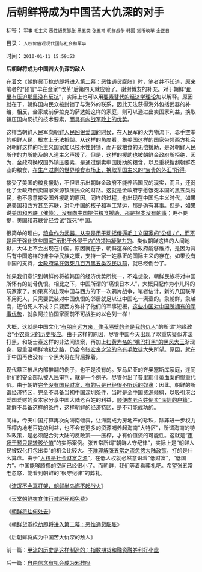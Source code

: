 # 后朝鲜将成为中国苦大仇深的对手

标签： `军事` `毛主义` `恶性通货膨胀` `黑五类` `张五常` `朝鲜战争` `韩国` `货币改革` `金正日` 

目录： `人权价值观现代国际社会和军事`

时间： `2010-01-11 15:59:53`

**后朝鲜将成为中国苦大仇深的敌人**

在着文《[朝鲜货币抢劫即将进入第二幕：恶性通货膨胀](../../../2010/1/10/朝鲜货币抢劫即将进入第二幕：恶性通货膨胀.md)》时，笔者并不知道，原来笔者的“预言”早在金家“改革”后第四天就应验了。谢谢博友的补充。对于朝鲜“[那里有压迫那里没有反抗](../../../2009/8/24/那里有压迫，那里就没有反抗.md)”，实际上也可以用[要素替代的经济学理论](../../../2009/4/2/要素简化，四要素原则，仿真校准.md)加以解释。原因就在于，朝鲜国内民众被封锁了与海外的联系，因此无法获得海外包括武器的补给，相反，金家或前伊拉克的萨达姆这样的家庭，则可以通过出卖国家利益，换取镇压国内反抗的技术要素，[而具有内战军政上的优势](../../../2009/7/22/国企是否造大造强的内宅英雄.md)。

这样当朝鲜人民军[向朝鲜人民凶狠爱国的时侯](../../../2009/7/28/不要问国家对你做了什么，要问你为国家做了什么.md)，在人民军的火力物流下，赤手空拳的朝鲜人民，根本上无法抵御。从这样的角度看，象美国这样的国家带领西方社会对朝鲜这样的毛主义国家加以技术性封锁，而开放粮食的无偿援助，是对朝鲜人民所作的力所能及的人道主义声援了。但是，这样的援助也被朝鲜金政府所拒绝，因为，金政府换取国外镇压要素，是通过倒卖中国援助的粮食，以及重税搜刮朝鲜农业的粮食，[在生产过剩的世界粮食市场上，换取军国主义的“宝贵的外汇”所得](../../../2009/8/2/英属孟加拉两次大饥荒和经济学家的良心.md)。

接受了美国的粮食援助，不但显示出朝鲜金政府不能养活国民的现实，而且，还弱化了金政府倒卖国家资源镇压民众的财路。这就是金政府宁愿饿死本国的黑五类贱民，也不愿意接受国外援助的原因。同样的过程，也出现在中国毛主义时代。如果说美国和西方甚至苏联，对毛中国的核子和军工禁运，那是确有其事。但是，如果说[美国和苏联（催债），没有向中国提供粮食援助，那是根本没有的事](../../../2009/1/8/中国粮食安全与耕地红线毫无关系.md)；更不要提，美国和苏联曾经尝试“饿死”中国。

很简单的理由，[粮食作为武器，从来是用于动摇傻逼毛主义国家的“公信力”，而不是用于强化这些国家“示形于外侵于内”的领袖凝聚力的](http://blog.sina.com.cn/s/blog_5563a64d0100bpjb.html)。类似朝鲜这样的人间地狱，大体上不会出现在中国。原因就在于，朝鲜这样的金政府能够维持，是因为背后有中国这样的慷中华民族之慨，支持一家一姓暴正的国际主义的存在。如果没有中国的支持，[金政府早在饿死几百万黑五类农民以前](http://blog.sina.com.cn/s/blog_5563a64d0100d9wx.html)，就已经倒台了。

如果我们意识到朝鲜终将被韩国的经济优势所统一，不难想象，朝鲜民族将对中国所怀有的刻骨仇恨。相比之下，中国所谓的“痛恨日本人”，大概只配作为小儿科的玩家家了。如果真的出现中国与西方的下一次鸦片战争，笔者估计，新的八国联军不用死人，只需要武装对中国仇恨的邻居就足以让中国吃一满壶的。象朝鲜，象越南，还怕死人不成？只要西方弥补了他们的军事短板，[这些小国对中国所拥有的军事优势](../../../2009/12/23/战场生命汇率的决定因素.md)，就象阿拉伯国家面前不可战胜的以色列一样！

大概，这就是中国文化“[有朋自远方来，住我隔壁的全是我的仇人](../../../2009/12/17/正义向善的战争，和不正义的战争.md)”的所谓“地缘政治”[小农意识的历史报应](../../../2009/12/25/自力更生国防建设是小农意识历史经验.md)。由于这样的原因，尽管中国今天出现了以重庆疑似非法打黑，和胡士泰这样的非法间谍案，再加上[扫黄为名的“嘴巴打黑”的黑风大王](../../../2009/12/30/打黄扫黑可以抑制性冲动吗？.md)渐现身，要重温朝鲜地狱之路，仍会令[张宏良之流的乌有毛教徒](http://darthvad.blog.163.com/blog/static/5339947020096982817825/)大失所望。原因，就在于中国再也没有一个黑大哥在背后撑着。

现代暴正被从内部推翻的例子，也不是没有的。罗马尼亚的齐奥塞斯库家庭，连同他们的安全部队被人民审判，就是一个例子。尽管付出了普里耶什蒂血案的惨重代价。由于朝鲜[完全没有国民财富，有的只是已经很不听话的奴隶](../../../2007/9/13/孙武：藏富于民者富国强兵.md)；因此，朝鲜的所谓经济特区，完全不具备当初中国深圳条件，[当时是全中国资源倾斜](../../../2009/9/2/反对户籍制度背后垂涎的是政策倾斜的利益输送.md)，以吸引港台爱国爱财的资本家分享中国大陆老百姓的利益，[顺便向老百姓倒卖“深圳的户籍”](../../../2009/6/5/社科院的户籍制度改革只不过是“均贫富”的倒退.md)。朝鲜不具备这样的条件，这样朝鲜的经济特区，是不可能成功的。

同样，今天中国打算再次向海南倾斜，让海南成为房地产的珍珠，除非进一步权力压榨内地老百姓的利益，也不会有更多的资源哺养起海南“大特区”，所谓海南的特殊政策，是必须配合对大陆的反政策——压榨，才有价值流的可能性。这就是“[市场干预只是转移价值](../../../2009/4/7/市场规范，市场干预和财富转移.md)”的实际案例。张五常所谓“朝鲜人守纪律”，实际上是“朝鲜人民被奴化打包出卖”的机会比较大。[不难理解张五常之流忽悠大陆政策](../../../2009/7/23/张五常大师对现代经济学的贡献史无前例.md)，打的是什么算盘。由于“[人权是社会财富之源](../../../2009/10/15/人权是生产的要素，劳动者和资本家的相生关系.md)”，在低人权就必然意识着“低财富”，“低国力”。中国能够腾挪的空间已经很小了。而朝鲜，我们等着看葬礼吧。希望张五常老忽悠，能看到朝鲜的“很守纪律”的葬礼。

《[流氓不会真打架，朝鲜半岛燃不起战火](../../../2009/6/2/金将军正日不会真打架，朝鲜半岛燃不起战火.md)》

《[天堂朝鲜衣食住行减肥死都免费](../../../2009/6/3/朝鲜是个天堂，衣食住行减肥死都免费.md)》

《[朝鲜将往何处去](http://blog.sina.com.cn/s/blog_5563a64d0100d9wx.html)》

《[朝鲜货币抢劫即将进入第二幕：恶性通货膨胀](../../../2010/1/10/朝鲜货币抢劫即将进入第二幕：恶性通货膨胀.md)》

《后朝鲜将成为中国苦大仇深的敌人》



前一篇：[甲流的历史是这样制造的；指数期货和融资融券利好小盘](../../../2010/1/11/甲流的历史是这样制造的；指数期货和融资融券利好小盘.md)

后一篇：[自由信念有机会成为邪教吗](../../../2010/1/11/自由信念有机会成为邪教吗.md)